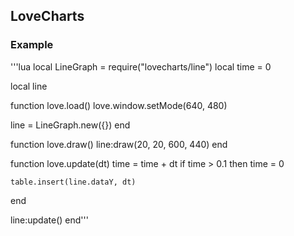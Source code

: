 ## LoveCharts

### Example
'''lua
local LineGraph = require("lovecharts/line")
local time = 0

local line

function love.load()
  love.window.setMode(640, 480)

  line = LineGraph.new({})
end

function love.draw()
  line:draw(20, 20, 600, 440)
end

function love.update(dt)
  time = time + dt
  if time > 0.1 then
    time = 0

    table.insert(line.dataY, dt)
  end

  line:update()
end'''
